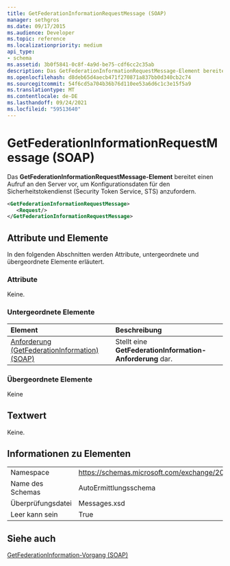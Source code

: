 ```yaml
---
title: GetFederationInformationRequestMessage (SOAP)
manager: sethgros
ms.date: 09/17/2015
ms.audience: Developer
ms.topic: reference
ms.localizationpriority: medium
api_type:
- schema
ms.assetid: 3b0f5841-0c8f-4a9d-be75-cdf6cc2c35ab
description: Das GetFederationInformationRequestMessage-Element bereitet einen Aufruf an den Server vor, um Konfigurationsdaten für den Sicherheitstokendienst (Security Token Service, STS) anzufordern.
ms.openlocfilehash: d8deb65d4aecb471f270871a837bb0d340cb2c74
ms.sourcegitcommit: 54f6cd5a704b36b76d110ee53a6d6c1c3e15f5a9
ms.translationtype: MT
ms.contentlocale: de-DE
ms.lasthandoff: 09/24/2021
ms.locfileid: "59513640"
---
```

# <a name="getfederationinformationrequestmessage-soap"></a>GetFederationInformationRequestMessage (SOAP)

Das **GetFederationInformationRequestMessage-Element** bereitet einen Aufruf an den Server vor, um Konfigurationsdaten für den Sicherheitstokendienst (Security Token Service, STS) anzufordern. 
  
```XML
<GetFederationInformationRequestMessage>
   <Request/>
</GetFederationInformationRequestMessage>

```

## <a name="attributes-and-elements"></a>Attribute und Elemente

In den folgenden Abschnitten werden Attribute, untergeordnete und übergeordnete Elemente erläutert.
  
### <a name="attributes"></a>Attribute

Keine.
  
### <a name="child-elements"></a>Untergeordnete Elemente

|**Element**|**Beschreibung**|
|:-----|:-----|
|[Anforderung (GetFederationInformation) (SOAP)](request-getfederationinformationsoap.md) <br/> |Stellt eine **GetFederationInformation-Anforderung** dar.  <br/> |
   
### <a name="parent-elements"></a>Übergeordnete Elemente

Keine
  
## <a name="text-value"></a>Textwert

Keine.
  
## <a name="element-information"></a>Informationen zu Elementen

|||
|:-----|:-----|
|Namespace  <br/> |https://schemas.microsoft.com/exchange/2010/Autodiscover  <br/> |
|Name des Schemas  <br/> |AutoErmittlungsschema  <br/> |
|Überprüfungsdatei  <br/> |Messages.xsd  <br/> |
|Leer kann sein  <br/> |True  <br/> |
   
## <a name="see-also"></a>Siehe auch



[GetFederationInformation-Vorgang (SOAP)](getfederationinformation-operation-soap.md)

